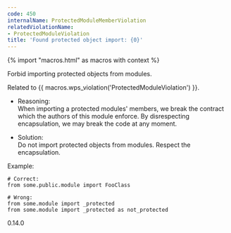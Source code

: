 ```yaml
---
code: 450
internalName: ProtectedModuleMemberViolation
relatedViolationName:
- ProtectedModuleViolation
title: 'Found protected object import: {0}'
---
```


{% import "macros.html" as macros with context %}

Forbid importing protected objects from modules.

Related to {{ macros.wps_violation('ProtectedModuleViolation') }}.

  - Reasoning:  
    When importing a protected modules' members, we break the contract
    which the authors of this module enforce. By disrespecting
    encapsulation, we may break the code at any moment.

  - Solution:  
    Do not import protected objects from modules. Respect the
    encapsulation.

Example:

    # Correct:
    from some.public.module import FooClass
    
    # Wrong:
    from some.module import _protected
    from some.module import _protected as not_protected

<div class="versionadded">

0.14.0

</div>
